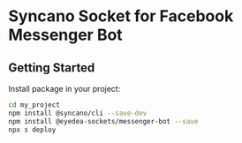 # Syncano Socket for Facebook Messenger Bot

## Getting Started

Install package in your project:

```sh
cd my_project
npm install @syncano/cli --save-dev
npm install @eyedea-sockets/messenger-bot --save
npx s deploy
```


